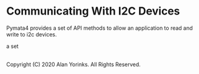 # Communicating With I2C Devices
Pymata4 provides a set of API methods to allow an application to read and write
to i2c devices.




a set
<br>
<br>

Copyright (C) 2020 Alan Yorinks. All Rights Reserved.

